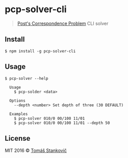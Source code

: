 # pcp-solver-cli
> [Post's Correspondence Problem](https://en.wikipedia.org/wiki/Post_correspondence_problem) CLI solver

## Install

```
$ npm install -g pcp-solver-cli
```

## Usage

```
$ pcp-solver --help

  Usage
    $ pcp-solder <data>

  Options
    --depth <number> Set depth of three (30 DEFAULT)

  Examples
    $ pcp-solver 010/0 00/100 11/01
    $ pcp-solver 010/0 00/100 11/01 --depth 50

```

## License

MIT 2016 © [Tomáš Stankovič](http://slinto.sk)
